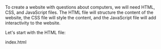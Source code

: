 To create a website with questions about computers, we will need HTML, CSS, and JavaScript files. The HTML file will structure the content of the website, the CSS file will style the content, and the JavaScript file will add interactivity to the website.

Let's start with the HTML file:

index.html

